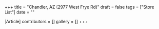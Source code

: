 +++
title = "Chandler, AZ (2977 West Frye Rd)"
draft = false
tags = ["Store List"]
date = ""

[Article]
contributors = []
gallery = []
+++
